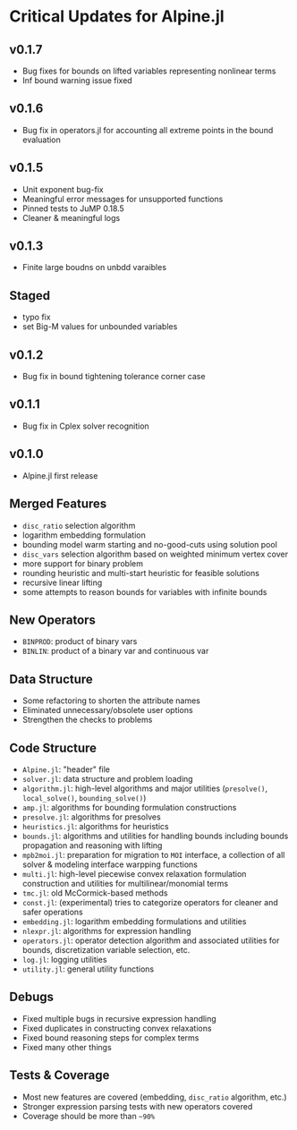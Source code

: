 # Critical Updates for Alpine.jl

## v0.1.7
* Bug fixes for bounds on lifted variables representing nonlinear terms
* Inf bound warning issue fixed 

## v0.1.6
* Bug fix in operators.jl for accounting all extreme points in the bound evaluation 

## v0.1.5
* Unit exponent bug-fix
* Meaningful error messages for unsupported functions 
* Pinned tests to JuMP 0.18.5
* Cleaner & meaningful logs

## v0.1.3
* Finite large boudns on unbdd varaibles 

## Staged
* typo fix
* set Big-M values for unbounded variables

## v0.1.2
* Bug fix in bound tightening tolerance corner case

## v0.1.1
* Bug fix in Cplex solver recognition

## v0.1.0
* Alpine.jl first release

## Merged Features
* `disc_ratio` selection algorithm
* logarithm embedding formulation
* bounding model warm starting and no-good-cuts using solution pool
* `disc_vars` selection algorithm based on weighted minimum vertex cover
* more support for binary problem
* rounding heuristic and multi-start heuristic for feasible solutions
* recursive linear lifting
* some attempts to reason bounds for variables with infinite bounds

## New Operators
* `BINPROD`: product of binary vars
* `BINLIN`: product of a binary var and continuous var

## Data Structure
* Some refactoring to shorten the attribute names
* Eliminated unnecessary/obsolete user options
* Strengthen the checks to problems

## Code Structure
* `Alpine.jl`: "header" file
* `solver.jl`: data structure and problem loading
* `algorithm.jl`: high-level algorithms and major utilities (`presolve()`, `local_solve()`, `bounding_solve()`)
* `amp.jl`: algorithms for bounding formulation constructions
* `presolve.jl`: algorithms for presolves
* `heuristics.jl`: algorithms for heuristics
* `bounds.jl`: algorithms and utilities for handling bounds including bounds propagation and reasoning with lifting
* `mpb2moi.jl`: preparation for migration to `MOI` interface, a collection of all solver & modeling interface warpping functions
* `multi.jl`: high-level piecewise convex relaxation formulation construction and utilities for multilinear/monomial terms
* `tmc.jl`: old McCormick-based methods
* `const.jl`: (experimental) tries to categorize operators for cleaner and safer operations
* `embedding.jl`: logarithm embedding formulations and utilities
* `nlexpr.jl`: algorithms for expression handling
* `operators.jl`: operator detection algorithm and associated utilities for bounds, discretization variable selection, etc.
* `log.jl`: logging utilities
* `utility.jl`: general utility functions


## Debugs
* Fixed multiple bugs in recursive expression handling
* Fixed duplicates in constructing convex relaxations
* Fixed bound reasoning steps for complex terms
* Fixed many other things

## Tests & Coverage
* Most new features are covered (embedding, `disc_ratio` algorithm, etc.)
* Stronger expression parsing tests with new operators covered
* Coverage should be more than `~90%`
